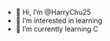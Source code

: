 - 👋 Hi, I’m @HarryChu25
- 👀 I’m interested in learning
- 🌱 I’m currently learning C 


<!---
HarryChu25/HarryChu25 is a ✨ special ✨ repository because its `README.md` (this file) appears on your GitHub profile.
You can click the Preview link to take a look at your changes.
--->

